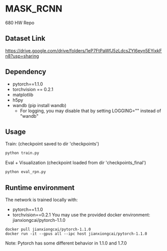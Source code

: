# MASK_RCNN
680 HW Repo

## Dataset Link
https://drive.google.com/drive/folders/1eP7FtPaWfJ5zLdcsZYl6eyn5EYixkFn8?usp=sharing

## Dependency
- pytorch==1.1.0
- torchvision == 0.2.1
- matplotlib
- h5py
- wandb (pip install wandb)
    + For logging, you may disable that by setting LOGGING="" instead of "wandb"

## Usage
Train: (checkpoint saved to dir 'checkpoints')
```bash
python train.py
```

Eval + Visualization (checkpoint loaded from dir 'checkpoints_final')
```bash
python eval_rpn.py
```

## Runtime environment
The network is trained locally with:
- pytorch==1.1.0
- torchvision==0.2.1
You may use the provided docker environment: jianxiongcai/pytorch-1.1.0
```
docker pull jianxiongcai/pytorch-1.1.0
docker run -it --gpus all --ipc host jianxiongcai/pytorch-1.1.0
```
Note: Pytorch has some different behavior in 1.1.0 and 1.7.0
